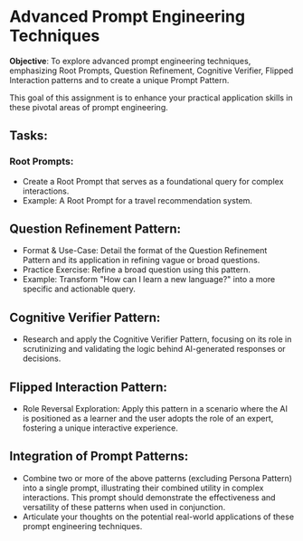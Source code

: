 # Advanced Prompt Engineering Techniques 

**Objective**: To explore advanced prompt engineering techniques, emphasizing Root Prompts, Question Refinement, Cognitive Verifier, Flipped Interaction patterns and to create a unique Prompt Pattern.

This goal of this assignment is to enhance your practical application skills in these pivotal areas of prompt engineering.

## Tasks:

### Root Prompts:
- Create a Root Prompt that serves as a foundational query for complex interactions.  
- Example: A Root Prompt for a travel recommendation system.

## Question Refinement Pattern:
- Format & Use-Case: Detail the format of the Question Refinement Pattern and its application in refining vague or broad questions.
- Practice Exercise: Refine a broad question using this pattern.
- Example: Transform "How can I learn a new language?" into a more specific and actionable query.

## Cognitive Verifier Pattern:
- Research and apply the Cognitive Verifier Pattern, focusing on its role in scrutinizing and validating the logic behind AI-generated responses or decisions.

## Flipped Interaction Pattern:
- Role Reversal Exploration: Apply this pattern in a scenario where the AI is positioned as a learner and the user adopts the role of an expert, fostering a unique interactive experience.

## Integration of Prompt Patterns:
- Combine two or more of the above patterns (excluding Persona Pattern) into a single prompt, illustrating their combined utility in complex interactions. This prompt should demonstrate the effectiveness and versatility of these patterns when used in conjunction.
- Articulate your thoughts on the potential real-world applications of these prompt engineering techniques.
